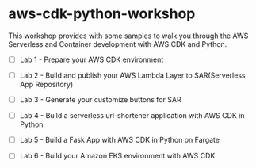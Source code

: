 # aws-cdk-python-workshop

This workshop provides with some samples to walk you through the AWS Serverless and Container development with AWS CDK and Python. 

- [ ] Lab 1  - Prepare your AWS CDK environment
- [ ] Lab 2 - Build and publish your AWS Lambda Layer to SAR(Serverless App Repository)
- [ ] Lab 3 - Generate your customize buttons for SAR
- [ ] Lab 4 - Build a serverless url-shortener application with AWS CDK in Python
- [ ] Lab 5 - Build a Fask App with AWS CDK in Python on Fargate
- [ ] Lab 6 - Build your Amazon EKS environment with AWS CDK

